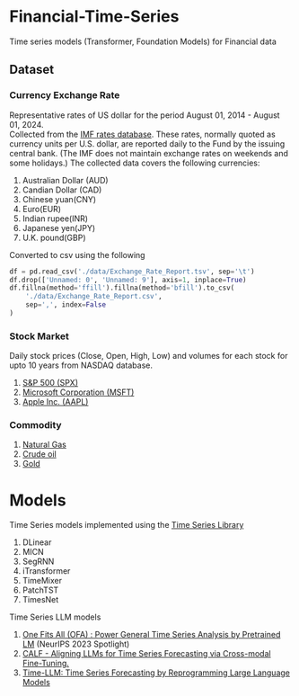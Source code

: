 # Financial-Time-Series
Time series models (Transformer,  Foundation Models) for Financial data 

## Dataset

### Currency Exchange Rate

Representative rates of US dollar for the period August 01, 2014 - August 01, 2024.  
Collected from the [IMF rates database](https://www.imf.org/external/np/fin/ert/GUI/Pages/CountryDataBase.aspx).
These rates, normally quoted as currency units per U.S. dollar, are reported daily to the Fund by the issuing central bank. (The IMF does not maintain exchange rates on weekends and some holidays.) The collected data covers the following currencies:

1. Australian Dollar (AUD)
2. Candian Dollar (CAD)
3. Chinese yuan(CNY)
4. Euro(EUR)
5. Indian rupee(INR)
6. Japanese yen(JPY)
7. U.K. pound(GBP)

Converted to csv using the following

```python
df = pd.read_csv('./data/Exchange_Rate_Report.tsv', sep='\t')
df.drop(['Unnamed: 0', 'Unnamed: 9'], axis=1, inplace=True)
df.fillna(method='ffill').fillna(method='bfill').to_csv(
    './data/Exchange_Rate_Report.csv', 
    sep=',', index=False
)
```

### Stock Market

Daily stock prices (Close, Open, High, Low) and volumes for each stock for upto 10 years from NASDAQ database. 

1. [S&P 500 (SPX)](https://www.nasdaq.com/market-activity/index/spx/historical?page=1&rows_per_page=10&timeline=y10)
2. [Microsoft Corporation (MSFT)](https://www.nasdaq.com/market-activity/stocks/msft/historical)
3. [Apple Inc. (AAPL)](https://www.nasdaq.com/market-activity/stocks/aapl/historical?page=1&rows_per_page=10&timeline=y10)

### Commodity

1. [Natural Gas](https://www.nasdaq.com/market-activity/commodities/ng-nmx/historical?page=1&rows_per_page=10&timeline=y10) 
2. [Crude oil](https://www.nasdaq.com/market-activity/commodities/cl-nmx/historical?page=1&rows_per_page=10&timeline=y10)
3. [Gold](https://www.nasdaq.com/market-activity/commodities/gc-cmx/historical?page=1&rows_per_page=10&timeline=y10)

# Models

Time Series models implemented using the [Time Series Library](https://github.com/thuml/Time-Series-Library)
1. DLinear
2. MICN
3. SegRNN
4. iTransformer
5. TimeMixer
6. PatchTST
7. TimesNet

Time Series LLM models
1. [One Fits All (OFA) : Power General Time Series Analysis by Pretrained LM](https://arxiv.org/abs/2302.11939) (NeurIPS 2023 Spotlight)
2. [CALF - Aligning LLMs for Time Series Forecasting via Cross-modal Fine-Tuning.](https://arxiv.org/abs/2403.07300) 
3. [Time-LLM: Time Series Forecasting by Reprogramming Large Language Models](https://arxiv.org/pdf/2310.01728)